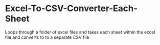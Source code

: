 # Excel-To-CSV-Converter-Each-Sheet
Loops through a folder of excel files and takes each sheet within the excel file and converts to to a separate CSV file
